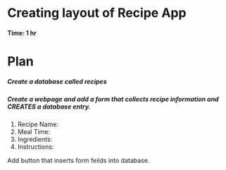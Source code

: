 # Creating layout of Recipe App

#### Time: 1 hr

# Plan
##### Create a database called recipes
##### Create a webpage and add a form that collects recipe information and CREATES a database entry.

1. Recipe Name:
2. Meal Time:
3. Ingredients:
4. Instructions:

Add button that inserts form feilds into database.
